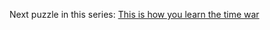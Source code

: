 Next puzzle in this series: [This is how you learn the time war](https://sudokupad.app/pdyxs/this-is-how-you-learn-the-time-war)